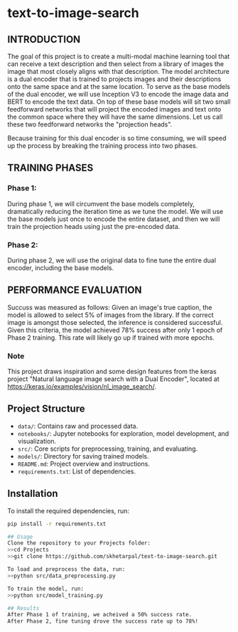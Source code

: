 # text-to-image-search

## INTRODUCTION
The goal of this project is to create a multi-modal machine learning tool that can receive a text description and then select from a library of images the image that most closely aligns with that description. The model architecture is a dual encoder that is trained to projects images and their descriptions onto the same space and at the same location. To serve as the base models of the dual encoder, we will use Inception V3 to encode the image data and BERT to encode the text data. On top of these base models will sit two small feedforward networks that will project the encoded images and text onto the common space where they will have the same dimensions. Let us call these two feedforward networks the "projection heads".

Because training for this dual encoder is so time consuming, we will speed up the process by breaking the training process into two phases.

## TRAINING PHASES
### Phase 1:
During phase 1, we will circumvent the base models completely, dramatically reducing the iteration time as we tune the model. We will use the base models just once to encode the entire dataset, and then we will train the projection heads using just the pre-encoded data.

### Phase 2:
During phase 2, we will use the original data to fine tune the entire dual encoder, including the base models.

## PERFORMANCE EVALUATION
Succuss was measured as follows:  Given an image's true caption, the model is allowed to select 5% of images from the library.  If the correct image is amongst those selected, the inference is considered successful. Given this criteria, the model achieved 78% success after only 1 epoch of Phase 2 training.  This rate will likely go up if trained with more epochs.

### Note
This project draws inspiration and some design features from the keras project "Natural language image search with a Dual Encoder", located at https://keras.io/examples/vision/nl_image_search/.

## Project Structure
- `data/`: Contains raw and processed data.
- `notebooks/`: Jupyter notebooks for exploration, model development, and visualization.
- `src/`: Core scripts for preprocessing, training, and evaluating.
- `models/`: Directory for saving trained models.
- `README.md`: Project overview and instructions.
- `requirements.txt`: List of dependencies.

## Installation
To install the required dependencies, run:
```bash
pip install -r requirements.txt

## Usage
Clone the repository to your Projects folder:
>>cd Projects
>>git clone https://github.com/skhetarpal/text-to-image-search.git

To load and preprocess the data, run:
>>python src/data_preprocessing.py

To train the model, run:
>>python src/model_training.py

## Results
After Phase 1 of training, we acheived a 50% success rate.
After Phase 2, fine tuning drove the success rate up to 78%!
